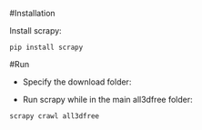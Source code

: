 #Installation

Install scrapy:

`pip install scrapy`

#Run

- Specify the download folder:



- Run scrapy while in the main all3dfree folder:

`scrapy crawl all3dfree`
